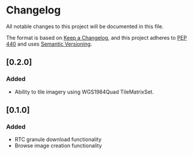 # Changelog

All notable changes to this project will be documented in this file.

The format is based on [Keep a Changelog](https://keepachangelog.com/en/1.0.0/),
and this project adheres to [PEP 440](https://www.python.org/dev/peps/pep-0440/)
and uses [Semantic Versioning](https://semver.org/spec/v2.0.0.html).

## [0.2.0]

### Added
* Ability to tile imagery using WGS1984Quad TileMatrixSet.

## [0.1.0]

### Added
* RTC granule download functionality
* Browse image creation functionality

